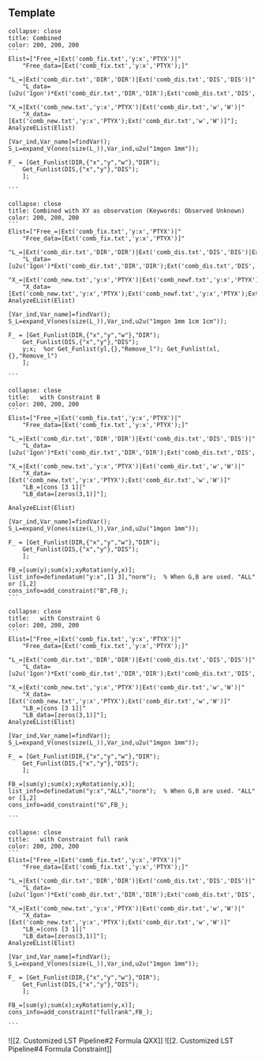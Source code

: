 ## Template
 
``````ad-example
collapse: close
title: Combined
color: 200, 200, 200
```
Elist=["Free_=|Ext('comb_fix.txt','y:x','PTYX')|"
    "Free_data=[Ext('comb_fix.txt','y:x','PTYX');]"
    "L_=|Ext('comb_dir.txt','DIR','DIR')|Ext('comb_dis.txt','DIS','DIS')|"
    "L_data=[u2u('1gon')*Ext('comb_dir.txt','DIR','DIR');Ext('comb_dis.txt','DIS','DIS')]"
    "X_=|Ext('comb_new.txt','y:x','PTYX')|Ext('comb_dir.txt','w','W')|"
    "X_data=[Ext('comb_new.txt','y:x','PTYX');Ext('comb_dir.txt','w','W')]"];
AnalyzeEList(Elist)

[Var_ind,Var_name]=findVar();
S_L=expand_V(ones(size(L_)),Var_ind,u2u("1mgon 1mm"));  

F_ = [Get_Funlist(DIR,{"x","y","w"},"DIR");
    Get_Funlist(DIS,{"x","y"},"DIS");
    ]; 

```
``````

``````ad-example
collapse: close
title: Combined with XY as observation (Keywords: Observed Unknown)
color: 200, 200, 200
```
Elist=["Free_=|Ext('comb_fix.txt','y:x','PTYX')|"
    "Free_data=[Ext('comb_fix.txt','y:x','PTYX')]"
    "L_=|Ext('comb_dir.txt','DIR','DIR')|Ext('comb_dis.txt','DIS','DIS')|Ext('comb_newf.txt','yl:xl','PTYX')|"
    "L_data=[u2u('1gon')*Ext('comb_dir.txt','DIR','DIR');Ext('comb_dis.txt','DIS','DIS');Ext('comb_newf.txt','yl:xl','PTYX')]"
    "X_=|Ext('comb_new.txt','y:x','PTYX')|Ext('comb_newf.txt','y:x','PTYX')|Ext('comb_dir.txt','w','W')|"
    "X_data=[Ext('comb_new.txt','y:x','PTYX');Ext('comb_newf.txt','y:x','PTYX');Ext('comb_dir.txt','w','W')]"];
AnalyzeEList(Elist)

[Var_ind,Var_name]=findVar();
S_L=expand_V(ones(size(L_)),Var_ind,u2u("1mgon 1mm 1cm 1cm"));  

F_ = [Get_Funlist(DIR,{"x","y","w"},"DIR");
    Get_Funlist(DIS,{"x","y"},"DIS");
    y;x;  %or Get_Funlist(yl,{},"Remove_l"); Get_Funlist(xl,{},"Remove_l")
    ]; 

```
``````


``````ad-example
collapse: close
title:   with Constraint B
color: 200, 200, 200
```
Elist=["Free_=|Ext('comb_fix.txt','y:x','PTYX')|"
    "Free_data=[Ext('comb_fix.txt','y:x','PTYX');]"
    "L_=|Ext('comb_dir.txt','DIR','DIR')|Ext('comb_dis.txt','DIS','DIS')|"
    "L_data=[u2u('1gon')*Ext('comb_dir.txt','DIR','DIR');Ext('comb_dis.txt','DIS','DIS')]"
    "X_=|Ext('comb_new.txt','y:x','PTYX')|Ext('comb_dir.txt','w','W')|"
    "X_data=[Ext('comb_new.txt','y:x','PTYX');Ext('comb_dir.txt','w','W')]" 
    "LB_=|cons [3 1]|" 
    "LB_data=[zeros(3,1)]"];
 
AnalyzeEList(Elist)

[Var_ind,Var_name]=findVar();
S_L=expand_V(ones(size(L_)),Var_ind,u2u("1mgon 1mm"));  

F_ = [Get_Funlist(DIR,{"x","y","w"},"DIR");
    Get_Funlist(DIS,{"x","y"},"DIS");
    ]; 

FB_=[sum(y);sum(x);xyRotation(y,x)];
list_info=definedatum("y:x",[1 3],"norm");  % When G,B are used. "ALL" or [1,2]
cons_info=add_constraint("B",FB_);
```
``````

``````ad-example
collapse: close
title:   with Constraint G
color: 200, 200, 200
```
Elist=["Free_=|Ext('comb_fix.txt','y:x','PTYX')|"
    "Free_data=[Ext('comb_fix.txt','y:x','PTYX');]"
    "L_=|Ext('comb_dir.txt','DIR','DIR')|Ext('comb_dis.txt','DIS','DIS')|"
    "L_data=[u2u('1gon')*Ext('comb_dir.txt','DIR','DIR');Ext('comb_dis.txt','DIS','DIS')]"
    "X_=|Ext('comb_new.txt','y:x','PTYX')|Ext('comb_dir.txt','w','W')|"
    "X_data=[Ext('comb_new.txt','y:x','PTYX');Ext('comb_dir.txt','w','W')]"
	"LB_=|cons [3 1]|" 
    "LB_data=[zeros(3,1)]"];
AnalyzeEList(Elist)

[Var_ind,Var_name]=findVar();
S_L=expand_V(ones(size(L_)),Var_ind,u2u("1mgon 1mm"));  

F_ = [Get_Funlist(DIR,{"x","y","w"},"DIR");
    Get_Funlist(DIS,{"x","y"},"DIS");
    ]; 

FB_=[sum(y);sum(x);xyRotation(y,x)];
list_info=definedatum("y:x","ALL","norm");  % When G,B are used. "ALL" or [1,2]
cons_info=add_constraint("G",FB_);

```
``````

``````ad-example
collapse: close
title:   with Constraint full rank
color: 200, 200, 200
```
Elist=["Free_=|Ext('comb_fix.txt','y:x','PTYX')|"
    "Free_data=[Ext('comb_fix.txt','y:x','PTYX');]"
    "L_=|Ext('comb_dir.txt','DIR','DIR')|Ext('comb_dis.txt','DIS','DIS')|"
    "L_data=[u2u('1gon')*Ext('comb_dir.txt','DIR','DIR');Ext('comb_dis.txt','DIS','DIS')]"
    "X_=|Ext('comb_new.txt','y:x','PTYX')|Ext('comb_dir.txt','w','W')|"
    "X_data=[Ext('comb_new.txt','y:x','PTYX');Ext('comb_dir.txt','w','W')]"
	"LB_=|cons [3 1]|" 
    "LB_data=[zeros(3,1)]"];
AnalyzeEList(Elist)

[Var_ind,Var_name]=findVar();
S_L=expand_V(ones(size(L_)),Var_ind,u2u("1mgon 1mm"));  

F_ = [Get_Funlist(DIR,{"x","y","w"},"DIR");
    Get_Funlist(DIS,{"x","y"},"DIS");
    ]; 

FB_=[sum(y);sum(x);xyRotation(y,x)];
cons_info=add_constraint("fullrank",FB_); 
 
```
``````





![[2. Customized LST Pipeline#2 Formula QXX]]
![[2. Customized LST Pipeline#4 Formula Constraint]]
